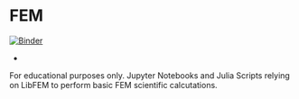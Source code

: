 # FEM
[![Binder](https://mybinder.org/badge_logo.svg)](https://mybinder.org/v2/gh/amdeld/FEM.jl/master)

-
For educational purposes only.
Jupyter Notebooks and Julia Scripts relying on LibFEM to perform basic FEM scientific calcutations.

